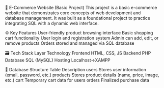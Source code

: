 🛒 E-Commerce Website (Basic Project)
This project is a basic e-commerce website that demonstrates core concepts of web development and database management. It was built as a foundational project to practice integrating SQL with a dynamic web interface.

⚙️ Key Features
User-friendly product browsing interface
Basic shopping cart functionality
User login and registration system
Admin can add, edit, or remove products 
Orders stored and managed via SQL database

🗃️ Tech Stack
Layer	Technology
Frontend	HTML, CSS, JS
Backend	PHP 
Database	SQL (MySQL)
Hosting	Localhost->XAMPP 

📁 Database Structure 
Table	Description
users	Stores user information (email, password, etc.)
products	Stores product details (name, price, image, etc.)
cart	Temporary cart data for users
orders	Finalized purchase data
